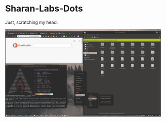 # Sharan-Labs-Dots
Just, scratching my head.

![alt text](https://github.com/SirSharanChakradhar/Sharan-Labs-Dots/blob/master/Screenshots/2018-08-09-222454_1920x1080_scrot.png?raw=true)

